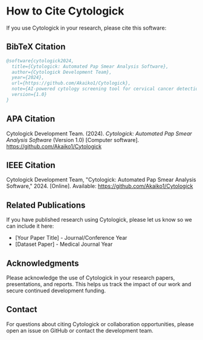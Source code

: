 # How to Cite Cytologick

If you use Cytologick in your research, please cite this software:

## BibTeX Citation

```bibtex
@software{cytologick2024,
  title={Cytologick: Automated Pap Smear Analysis Software},
  author={Cytologick Development Team},
  year={2024},
  url={https://github.com/Akaiko1/Cytologick},
  note={AI-powered cytology screening tool for cervical cancer detection},
  version={1.0}
}
```

## APA Citation

Cytologick Development Team. (2024). *Cytologick: Automated Pap Smear Analysis Software* (Version 1.0) [Computer software]. https://github.com/Akaiko1/Cytologick

## IEEE Citation

Cytologick Development Team, "Cytologick: Automated Pap Smear Analysis Software," 2024. [Online]. Available: https://github.com/Akaiko1/Cytologick

## Related Publications

If you have published research using Cytologick, please let us know so we can include it here:

- [Your Paper Title] - Journal/Conference Year
- [Dataset Paper] - Medical Journal Year

## Acknowledgments

Please acknowledge the use of Cytologick in your research papers, presentations, and reports. This helps us track the impact of our work and secure continued development funding.

## Contact

For questions about citing Cytologick or collaboration opportunities, please open an issue on GitHub or contact the development team.